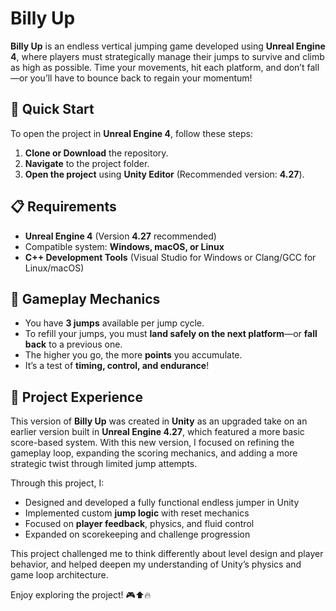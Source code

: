 # Billy Up

**Billy Up** is an endless vertical jumping game developed using **Unreal Engine 4**, where players must strategically manage their jumps to survive and climb as high as possible. Time your movements, hit each platform, and don’t fall—or you’ll have to bounce back to regain your momentum!

## 🚀 Quick Start

To open the project in **Unreal Engine 4**, follow these steps:

1. **Clone or Download** the repository.
2. **Navigate** to the project folder.
3. **Open the project** using **Unity Editor** (Recommended version: **4.27**).

## 📋 Requirements

- **Unreal Engine 4** (Version **4.27** recommended)
- Compatible system: **Windows, macOS, or Linux**
- **C++ Development Tools** (Visual Studio for Windows or Clang/GCC for Linux/macOS)

## 🧠 Gameplay Mechanics

- You have **3 jumps** available per jump cycle.
- To refill your jumps, you must **land safely on the next platform**—or **fall back** to a previous one.
- The higher you go, the more **points** you accumulate.
- It’s a test of **timing, control, and endurance**!

## 📖 Project Experience

This version of **Billy Up** was created in **Unity** as an upgraded take on an earlier version built in **Unreal Engine 4.27**, which featured a more basic score-based system. With this new version, I focused on refining the gameplay loop, expanding the scoring mechanics, and adding a more strategic twist through limited jump attempts.

Through this project, I:
- Designed and developed a fully functional endless jumper in Unity
- Implemented custom **jump logic** with reset mechanics
- Focused on **player feedback**, physics, and fluid control
- Expanded on scorekeeping and challenge progression

This project challenged me to think differently about level design and player behavior, and helped deepen my understanding of Unity’s physics and game loop architecture.

Enjoy exploring the project! 🎮⬆️🔥

